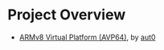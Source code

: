 # Project Overview
- [ARMv8 Virtual Platform (AVP64)](https://github.com/aut0/avp64), by [aut0](https://github.com/aut0)
